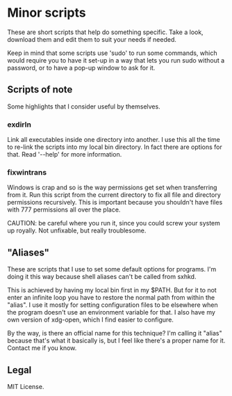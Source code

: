 # Minor scripts

These are short scripts that help do something specific. Take a look,
download them and edit them to suit your needs if needed.

Keep in mind that some scripts use 'sudo' to run some commands,
which would require you to have it set-up in a way that lets you run sudo
without a password, or to have a pop-up window to ask for it.

## Scripts of note

Some highlights that I consider useful by themselves.

### exdirln

Link all executables inside one directory into another. I use this all the time
to re-link the scripts into my local bin directory. In fact there are options
for that. Read '--help' for more information.

### fixwintrans

Windows is crap and so is the way permissions get set when transferring from it.
Run this script from the current directory to fix all file and directory
permissions recursively. This is important because you shouldn't have files
with 777 permissions all over the place.

CAUTION: be careful where you run it, since you could screw your system up
royally. Not unfixable, but really troublesome.

## "Aliases"

These are scripts that I use to set some default options for programs.
I'm doing it this way because shell aliases can't be called from sxhkd.

This is achieved by having my local bin first in my $PATH. But for it to not
enter an infinite loop you have to restore the normal path from within the
"alias". I use it mostly for setting configuration files to be elsewhere
when the program doesn't use an environment variable for that. I also have
my own version of xdg-open, which I find easier to configure.

By the way, is there an official name for this technique? I'm calling it
"alias" because that's what it basically is, but I feel like there's a proper
name for it. Contact me if you know.

## Legal

MIT License.
